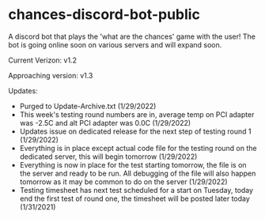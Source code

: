# chances-discord-bot-public
A discord bot that plays the 'what are the chances' game with the user! The bot is going online soon on various servers and will expand soon.

Current Verizon: v1.2

Approaching version: v1.3

Updates:
- Purged to Update-Archive.txt (1/29/2022)
- This week's testing round numbers are in, average temp on PCI adapter was -2.5C and alt PCI adapter was 0.0C (1/29/2022)
- Updates issue on dedicated release for the next step of testing round 1 (1/29/2022)
- Everything is in place except actual code file for the testing round on the dedicated server, this will begin tomorrow (1/29/2022)
- Everything is now in place for the test starting tomorrow, the file is on the server and ready to be run. All debugging of the file will also happen tomorrow as it may be common to do on the server (1/29/2022)
- Testing timesheet has next test scheduled for a start on Tuesday, today end the first test of round one, the timesheet will be posted later today (1/31/2021)

